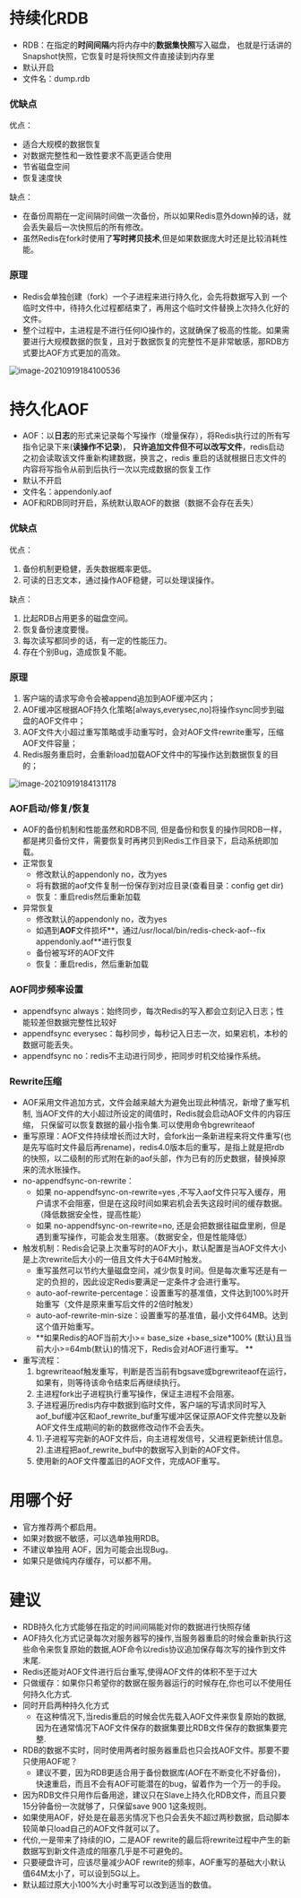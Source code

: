 # 持续化RDB

+ RDB：在指定的**时间间隔**内将内存中的**数据集快照**写入磁盘， 也就是行话讲的Snapshot快照，它恢复时是将快照文件直接读到内存里
+ 默认开启
+ 文件名：dump.rdb

### 优缺点

优点：

+ 适合大规模的数据恢复
+ 对数据完整性和一致性要求不高更适合使用
+ 节省磁盘空间
+ 恢复速度快

缺点：

+ 在备份周期在一定间隔时间做一次备份，所以如果Redis意外down掉的话，就会丢失最后一次快照后的所有修改。
+ 虽然Redis在fork时使用了**写时拷贝技术**,但是如果数据庞大时还是比较消耗性能。

### 原理

+ Redis会单独创建（fork）一个子进程来进行持久化，会先将数据写入到 一个临时文件中，待持久化过程都结束了，再用这个临时文件替换上次持久化好的文件。 
+ 整个过程中，主进程是不进行任何IO操作的，这就确保了极高的性能。如果需要进行大规模数据的恢复，且对于数据恢复的完整性不是非常敏感，那RDB方式要比AOF方式更加的高效。

![image-20210919184100536](/数据库/Redis/image/RDB原理.png)

 

# 持久化AOF

+ AOF：以**日志**的形式来记录每个写操作（增量保存），将Redis执行过的所有写指令记录下来(**读操作不记录**)， **只许追加文件但不可以改写文件**，redis启动之初会读取该文件重新构建数据，换言之，redis 重启的话就根据日志文件的内容将写指令从前到后执行一次以完成数据的恢复工作
+ 默认不开启
+ 文件名：appendonly.aof
+ AOF和RDB同时开启，系统默认取AOF的数据（数据不会存在丢失）

### 优缺点

优点：

1. 备份机制更稳健，丢失数据概率更低。
2. 可读的日志文本，通过操作AOF稳健，可以处理误操作。

缺点：

1. 比起RDB占用更多的磁盘空间。
2. 恢复备份速度要慢。
3. 每次读写都同步的话，有一定的性能压力。
4. 存在个别Bug，造成恢复不能。

### 原理

1. 客户端的请求写命令会被append追加到AOF缓冲区内；
2. AOF缓冲区根据AOF持久化策略[always,everysec,no]将操作sync同步到磁盘的AOF文件中；
3. AOF文件大小超过重写策略或手动重写时，会对AOF文件rewrite重写，压缩AOF文件容量；
4. Redis服务重启时，会重新load加载AOF文件中的写操作达到数据恢复的目的；

![image-20210919184131178](/数据库/Redis/image/AOF原理.png)

### AOF启动/修复/恢复

+ AOF的备份机制和性能虽然和RDB不同, 但是备份和恢复的操作同RDB一样，都是拷贝备份文件，需要恢复时再拷贝到Redis工作目录下，启动系统即加载。
+ 正常恢复
  + 修改默认的appendonly no，改为yes
  + 将有数据的aof文件复制一份保存到对应目录(查看目录：config get dir)
  + 恢复：重启redis然后重新加载
+ 异常恢复
  + 修改默认的appendonly no，改为yes
  + 如遇到**AOF**文件损坏**，通过/usr/local/bin/redis-check-aof--fix appendonly.aof**进行恢复
  + 备份被写坏的AOF文件
  + 恢复：重启redis，然后重新加载

###  **AOF**同步频率设置

+ appendfsync always：始终同步，每次Redis的写入都会立刻记入日志；性能较差但数据完整性比较好
+ appendfsync everysec：每秒同步，每秒记入日志一次，如果宕机，本秒的数据可能丢失。
+ appendfsync no：redis不主动进行同步，把同步时机交给操作系统。

### Rewrite压缩

+ AOF采用文件追加方式，文件会越来越大为避免出现此种情况，新增了重写机制, 当AOF文件的大小超过所设定的阈值时，Redis就会启动AOF文件的内容压缩， 只保留可以恢复数据的最小指令集.可以使用命令bgrewriteaof
+ 重写原理：AOF文件持续增长而过大时，会fork出一条新进程来将文件重写(也是先写临时文件最后再rename)，redis4.0版本后的重写，是指上就是把rdb 的快照，以二级制的形式附在新的aof头部，作为已有的历史数据，替换掉原来的流水账操作。
+ no-appendfsync-on-rewrite：
  + 如果 no-appendfsync-on-rewrite=yes ,不写入aof文件只写入缓存，用户请求不会阻塞，但是在这段时间如果宕机会丢失这段时间的缓存数据。（降低数据安全性，提高性能）
  + 如果 no-appendfsync-on-rewrite=no, 还是会把数据往磁盘里刷，但是遇到重写操作，可能会发生阻塞。（数据安全，但是性能降低）
+ 触发机制：Redis会记录上次重写时的AOF大小，默认配置是当AOF文件大小是上次rewrite后大小的一倍且文件大于64M时触发。
  + 重写虽然可以节约大量磁盘空间，减少恢复时间。但是每次重写还是有一定的负担的，因此设定Redis要满足一定条件才会进行重写。 
  + auto-aof-rewrite-percentage：设置重写的基准值，文件达到100%时开始重写（文件是原来重写后文件的2倍时触发）
  + auto-aof-rewrite-min-size：设置重写的基准值，最小文件64MB。达到这个值开始重写。
  + **如果Redis的AOF当前大小>= base_size +base_size*100% (默认)且当前大小>=64mb(默认)的情况下，Redis会对AOF进行重写。 **
+ 重写流程：
  1. bgrewriteaof触发重写，判断是否当前有bgsave或bgrewriteaof在运行，如果有，则等待该命令结束后再继续执行。
  2. 主进程fork出子进程执行重写操作，保证主进程不会阻塞。
  3. 子进程遍历redis内存中数据到临时文件，客户端的写请求同时写入aof_buf缓冲区和aof_rewrite_buf重写缓冲区保证原AOF文件完整以及新AOF文件生成期间的新的数据修改动作不会丢失。
  4. 1).子进程写完新的AOF文件后，向主进程发信号，父进程更新统计信息。2).主进程把aof_rewrite_buf中的数据写入到新的AOF文件。
  5. 使用新的AOF文件覆盖旧的AOF文件，完成AOF重写。



# 用哪个好

+ 官方推荐两个都启用。
+ 如果对数据不敏感，可以选单独用RDB。
+ 不建议单独用 AOF，因为可能会出现Bug。
+ 如果只是做纯内存缓存，可以都不用。



# 建议

+ RDB持久化方式能够在指定的时间间隔能对你的数据进行快照存储
+ AOF持久化方式记录每次对服务器写的操作,当服务器重启的时候会重新执行这些命令来恢复原始的数据,AOF命令以redis协议追加保存每次写的操作到文件末尾. 
+ Redis还能对AOF文件进行后台重写,使得AOF文件的体积不至于过大
+ 只做缓存：如果你只希望你的数据在服务器运行的时候存在,你也可以不使用任何持久化方式.
+ 同时开启两种持久化方式
  + 在这种情况下,当redis重启的时候会优先载入AOF文件来恢复原始的数据, 因为在通常情况下AOF文件保存的数据集要比RDB文件保存的数据集要完整.
+ RDB的数据不实时，同时使用两者时服务器重启也只会找AOF文件。那要不要只使用AOF呢？ 
  + 建议不要，因为RDB更适合用于备份数据库(AOF在不断变化不好备份)， 快速重启，而且不会有AOF可能潜在的bug，留着作为一个万一的手段。
+ 因为RDB文件只用作后备用途，建议只在Slave上持久化RDB文件，而且只要15分钟备份一次就够了，只保留save 900 1这条规则。
+ 如果使用AOF，好处是在最恶劣情况下也只会丢失不超过两秒数据，启动脚本较简单只load自己的AOF文件就可以了。
+ 代价,一是带来了持续的IO，二是AOF rewrite的最后将rewrite过程中产生的新数据写到新文件造成的阻塞几乎是不可避免的。
+ 只要硬盘许可，应该尽量减少AOF rewrite的频率，AOF重写的基础大小默认值64M太小了，可以设到5G以上。
+ 默认超过原大小100%大小时重写可以改到适当的数值。